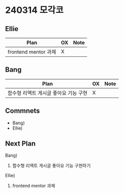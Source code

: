# 240314 모각코

## Ellie

| Plan 	| OX 	| Note 	|
|------	|----	|------	|
| frontend mentor 과제 |  X  |      	|


## Bang

| Plan 	| OX 	| Note 	|
|------	|----	|------	|
|  함수형 리액트 게시글 좋아요 기능 구현 |  X  |      |



## Commnets

 - Bang)
 - Ellie) 
 
## Next Plan
 Bang)
 1. 함수형 리액트 게시글 좋아요 기능 구현하기
 
 Ellie)
 1. frontend mentor 과제

